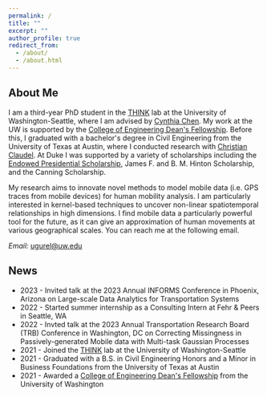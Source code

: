 ```yaml
---
permalink: /
title: ""
excerpt: ""
author_profile: true
redirect_from: 
  - /about/
  - /about.html
---
```


<!---
<p align="center">
  <img src="https://github.com/ekinugurel/ekinugurel.github.io/blob/master/images/Facetune_24-03-2023-22-00-33.jpg?raw=True" alt="Photo" style="width: 300px;"/> 
</p>
-->

## About Me

I am a third-year PhD student in the [THINK](https://sites.uw.edu/thinklab/) lab at the University of Washington-Seattle, where I am advised by [Cynthia Chen](https://www.ce.washington.edu/facultyfinder/cynthia-chen). My work at the UW is supported by the [College of Engineering Dean's Fellowship](https://www.engr.washington.edu/current/deans_scholarships#:~:text=field%20of%20study.-,To%20be%20eligible%20to%20apply%20for%20this%20fellowship%2C%20students%20must,coursework%20completed%20at%20the%20UW.). Before this, I graduated with a bachelor's degree in Civil Engineering from the University of Texas at Austin, where I conducted research with [Christian Claudel](https://www.caee.utexas.edu/people/faculty/faculty-directory/claudel). At Duke I was supported by a variety of scholarships including the [Endowed Presidential Scholarship](https://onestop.utexas.edu/scholarships/unrestricted-endowed-presidential-scholarship-ueps/), James F. and B. M. Hinton Scholarship, and the Canning Scholarship. 

My research aims to innovate novel methods to model mobile data (i.e. GPS traces from mobile devices) for human mobility analysis. I am particularly interested in kernel-based techniques to uncover non-linear spatiotemporal relationships in high dimensions. I find mobile data a particularly powerful tool for the future, as it can give an approximation of human movements at various geographical scales. You can reach me at the following email.

*Email:* ugurel@uw.edu

## News
* 2023 - Invited talk at the 2023 Annual INFORMS Conference in Phoenix, Arizona on Large-scale Data Analytics for Transportation Systems
* 2022 - Started summer internship as a Consulting Intern at Fehr & Peers in Seattle, WA
* 2022 - Invted talk at the 2023 Annual Transportation Research Board (TRB) Conference in Washington, DC on Correcting Missingness in Passively-generated Mobile data with Multi-task Gaussian Processes
* 2021 - Joined the [THINK](https://sites.uw.edu/thinklab/) lab at the University of Washington-Seattle
* 2021 - Graduated with a B.S. in Civil Engineering Honors and a Minor in Business Foundations from the University of Texas at Austin
* 2021 - Awarded a [College of Engineering Dean's Fellowship](https://www.engr.washington.edu/current/deans_scholarships#:~:text=field%20of%20study.-,To%20be%20eligible%20to%20apply%20for%20this%20fellowship%2C%20students%20must,coursework%20completed%20at%20the%20UW.) from the University of Washington
